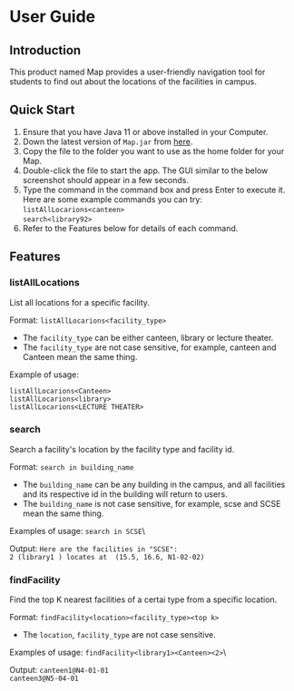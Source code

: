 # User Guide

## Introduction

This product named Map provides a user-friendly navigation tool for students to find out about the locations of the facilities in campus. 

## Quick Start

1. Ensure that you have Java 11 or above installed in your Computer.
1. Down the latest version of `Map.jar` from [here](http://link.to/Map).
1. Copy the file to the folder you want to use as the home folder for your Map.
1. Double-click the file to start the app. The GUI similar to the below screenshot should appear in a few seconds.
1. Type the command in the command box and press Enter to execute it.\
   Here are some example commands you can try:\
   `listAllLocarions<canteen>`\
   `search<library92>`
1. Refer to the Features below for details of each command.

## Features 

### **listAllLocations**
List all locations for a specific facility.

Format: `listAllLocarions<facility_type>`

* The `facility_type` can be either canteen, library or lecture theater.
* The `facility_type` are not case sensitive, for example, canteen and Canteen mean the same thing. 

Example of usage: 

`listAllLocarions<Canteen>`\
`listAllLocarions<library>`\
`listAllLocarions<LECTURE THEATER>`

### **search**
Search a facility's location by the facility type and facility id.

Format: `search in building_name`

* The `building_name` can be any building in the campus, and all facilities and its respective id in the building will return to users.
* The `building_name` is not case sensitive, for example, scse and SCSE mean the same thing.

Examples of usage:
`search in SCSE`\

Output: 
`Here are the facilities in "SCSE":`\
`2 (library1 ) locates at  (15.5, 16.6, N1-02-02)`

### **findFacility**
Find the top K nearest facilities of a certai type from a specific location.
  
Format: `findFacility<location><facility_type><top k>`

* The `location`, `facility_type` are not case sensitive.

Examples of usage:
`findFacility<library1><Canteen><2>`\

Output:
`canteen1@N4-01-01`\
`canteen3@N5-04-01`
